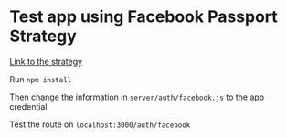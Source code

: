 # Test app using Facebook Passport Strategy 

[Link to the strategy](http://www.passportjs.org/packages/passport-facebook/)

Run ``` npm install ```

Then change the information in `server/auth/facebook.js` to the app credential

Test the route on `localhost:3000/auth/facebook`